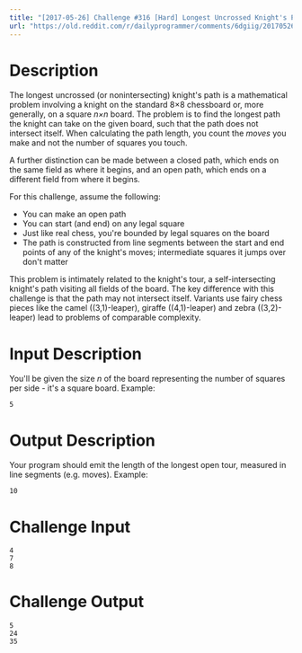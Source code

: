 ```yaml
---
title: "[2017-05-26] Challenge #316 [Hard] Longest Uncrossed Knight's Path"
url: "https://old.reddit.com/r/dailyprogrammer/comments/6dgiig/20170526_challenge_316_hard_longest_uncrossed/"
---
```


# Description

The longest uncrossed (or nonintersecting) knight's path is a mathematical problem involving a knight on the standard 8×8 chessboard or, more generally, on a square *n×n* board. The problem is to find the longest path the knight can take on the given board, such that the path does not intersect itself. When calculating the path length, you count the *moves* you make and not the number of squares you touch.

A further distinction can be made between a closed path, which ends on the same field as where it begins, and an open path, which ends on a different field from where it begins.

For this challenge, assume the following: 

* You can make an open path
* You can start (and end) on any legal square
* Just like real chess, you're bounded by legal squares on the board
* The path is constructed from line segments between the start and end points of any of the knight's moves; intermediate squares it jumps over don't matter

This problem is intimately related to the knight's tour, a self-intersecting knight's path visiting all fields of the board. The key difference with this challenge is that the path may not intersect itself. Variants use fairy chess pieces like the camel ((3,1)-leaper), giraffe ((4,1)-leaper) and zebra ((3,2)-leaper) lead to problems of comparable complexity.

# Input Description

You'll be given the size *n* of the board representing the number of squares per side - it's a square board. Example:

    5

# Output Description

Your program should emit the length of the longest open tour, measured in line segments (e.g. moves). Example:

    10

# Challenge Input

    4
    7
    8

# Challenge Output

    5
    24
    35
